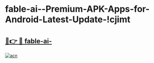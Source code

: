 # fable-ai--Premium-APK-Apps-for-Android-Latest-Update-!cjimt

# <h2><a href="https://j2heaw.esa.edu.pl?title=fable-ai-&ref=cjimt">🔗👉 🔴 fable-ai-</a></h2>

[![acn](https://github.com/user-attachments/assets/0f9c940e-d8b0-45ae-aac7-cd30a18b3e1c)](https://j2heaw.esa.edu.pl?title=fable-ai-&ref=cjimt)

